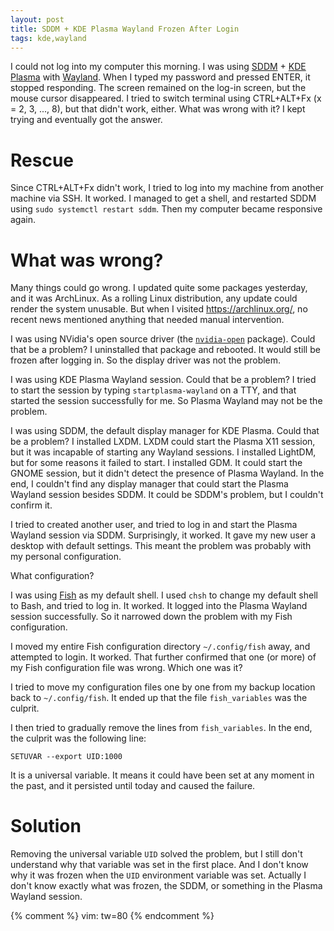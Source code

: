 ```yaml
---
layout: post
title: SDDM + KDE Plasma Wayland Frozen After Login
tags: kde,wayland
---
```


I could not log into my computer this morning.  I was using [SDDM] + [KDE][KDE]
[Plasma] with [Wayland].  When I typed my password and pressed ENTER, it stopped
responding.  The screen remained on the log-in screen, but the mouse cursor
disappeared.  I tried to switch terminal using CTRL+ALT+Fx (x = 2, 3, ..., 8),
but that didn't work, either.  What was wrong with it?  I kept trying and
eventually got the answer.

[SDDM]: https://github.com/sddm/sddm
[KDE]: https://kde.org/
[Plasma]: https://kde.org/plasma-desktop/
[Wayland]: https://community.kde.org/KWin/Wayland

# Rescue

Since CTRL+ALT+Fx didn't work, I tried to log into my machine from another
machine via SSH.  It worked.  I managed to get a shell, and restarted SDDM using
`sudo systemctl restart sddm`.  Then my computer became responsive again.

# What was wrong?

Many things could go wrong.  I updated quite some packages yesterday, and it was
ArchLinux.  As a rolling Linux distribution, any update could render the system
unusable.  But when I visited <https://archlinux.org/>, no recent news mentioned
anything that needed manual intervention.

I was using NVidia's open source driver (the [`nvidia-open`] package).  Could
that be a problem?  I uninstalled that package and rebooted.  It would still be
frozen after logging in.  So the display driver was not the problem.

[`nvidia-open`]: https://archlinux.org/packages/extra/x86_64/nvidia-open/

I was using KDE Plasma Wayland session.  Could that be a problem?  I tried to
start the session by typing `startplasma-wayland` on a TTY, and that started the
session successfully for me.  So Plasma Wayland may not be the problem.

I was using SDDM, the default display manager for KDE Plasma.  Could that be a
problem?  I installed LXDM.  LXDM could start the Plasma X11 session, but it was
incapable of starting any Wayland sessions.  I installed LightDM, but for some
reasons it failed to start.  I installed GDM.  It could start the GNOME session,
but it didn't detect the presence of Plasma Wayland.  In the end, I couldn't
find any display manager that could start the Plasma Wayland session besides
SDDM.  It could be SDDM's problem, but I couldn't confirm it.

I tried to created another user, and tried to log in and start the Plasma
Wayland session via SDDM.  Surprisingly, it worked.  It gave my new user a
desktop with default settings.  This meant the problem was probably with my
personal configuration.

What configuration?

I was using [Fish](https://fishshell.com) as my default shell.  I used `chsh` to
change my default shell to Bash, and tried to log in.  It worked.  It logged
into the Plasma Wayland session successfully.  So it narrowed down the problem
with my Fish configuration.

I moved my entire Fish configuration directory `~/.config/fish` away, and
attempted to login.  It worked.  That further confirmed that one (or more) of
my Fish configuration file was wrong.  Which one was it?

I tried to move my configuration files one by one from my backup location back
to `~/.config/fish`.  It ended up that the file `fish_variables` was the
culprit.

I then tried to gradually remove the lines from `fish_variables`.  In the end,
the culprit was the following line:

```
SETUVAR --export UID:1000
```

It is a universal variable.  It means it could have been set at any moment in
the past, and it persisted until today and caused the failure.

# Solution

Removing the universal variable `UID` solved the problem, but I still don't
understand why that variable was set in the first place.  And I don't know why
it was frozen when the `UID` environment variable was set.  Actually I don't
know exactly what was frozen, the SDDM, or something in the Plasma Wayland
session.

{% comment %}
vim: tw=80
{% endcomment %}
